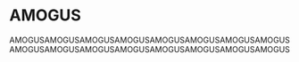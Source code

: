 # AMOGUS
AMOGUSAMOGUSAMOGUSAMOGUSAMOGUSAMOGUSAMOGUSAMOGUSAMOGUSAMOGUSAMOGUSAMOGUSAMOGUSAMOGUSAMOGUSAMOGUS

